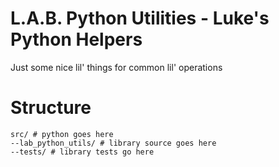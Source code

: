 # L.A.B. Python Utilities - Luke's Python Helpers
Just some nice lil' things for common lil' operations

# Structure

```
src/ # python goes here
--lab_python_utils/ # library source goes here
--tests/ # library tests go here

```
